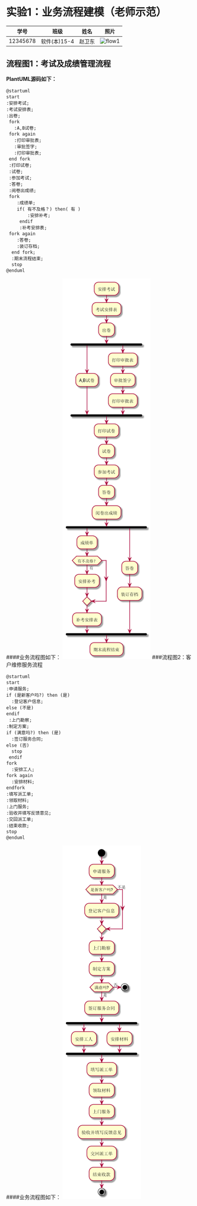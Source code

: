 # 实验1：业务流程建模（老师示范）
|学号|班级|姓名|照片|
|:-------:|:-------------: | :----------:|:---:|
|12345678|软件(本)15-4|赵卫东|![flow1](../myself.jpg)|

## 流程图1：考试及成绩管理流程

**PlantUML源码如下：**

```
@startuml
start
:安排考试;
:考试安排表;
:出卷;
 fork
   :A,B试卷;
 fork again
   :打印审批表;
   :审批签字;
   :打印审批表;
 end fork
 :打印试卷;
 :试卷;
 :参加考试;
 :答卷;
 :阅卷出成绩;
 fork
    :成绩单;
    if( 有不及格？) then( 有 )
        :安排补考;
     endif
     :补考安排表;
 fork again
    :答卷;
    :装订存档;
  end fork;
  :期末流程结束;
  stop
@enduml
```
####业务流程图如下：
![](./6.1.png '期末考试流程')
###流程图2：客户维修服务流程
```
@startuml
start
:申请服务;
if (是新客户吗?) then (是)
  :登记客户信息;
else (不是)
endif
 :上门勘察;
:制定方案;
if (满意吗?) then (是)
  :签订服务合同;
else (否)
  stop
 endif
fork
  :安排工人;
fork again
  :安排材料;
endfork
:填写派工单;
:领取材料;
:上门服务;
:验收并填写反馈意见;
:交回派工单;
:结束收款;
stop
@enduml
```
####业务流程图如下：
![](./6.2.png '客户维修服务流程')

